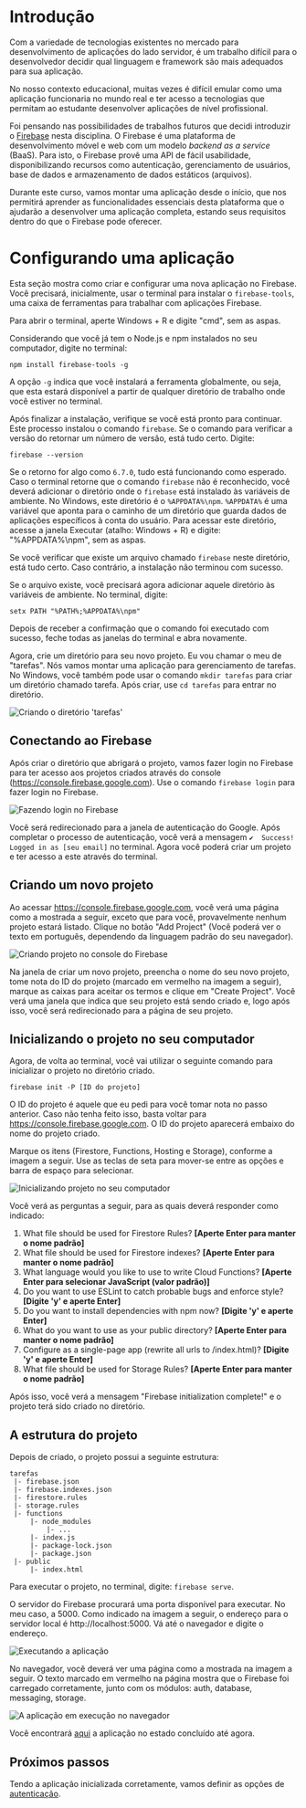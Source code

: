 # Introdução

Com a variedade de tecnologias existentes no mercado para desenvolvimento de aplicações do lado servidor, é um trabalho difícil para o desenvolvedor decidir qual linguagem e framework são mais adequados para sua aplicação.

No nosso contexto educacional, muitas vezes é difícil emular como uma aplicação funcionaria no mundo real e ter acesso a tecnologias que permitam ao estudante desenvolver aplicações de nível profissional.

Foi pensando nas possibilidades de trabalhos futuros que decidi introduzir o [Firebase](https://firebase.google.com/) nesta disciplina. O Firebase é uma plataforma de desenvolvimento móvel e web com um modelo *backend as a service* (BaaS). Para isto, o Firebase provê uma API de fácil usabilidade, disponibilizando recursos como autenticação, gerenciamento de usuários, base de dados e armazenamento de dados estáticos (arquivos).

Durante este curso, vamos montar uma aplicação desde o início, que nos permitirá aprender as funcionalidades essenciais desta plataforma que o ajudarão a desenvolver uma aplicação completa, estando seus requisitos dentro do que o Firebase pode oferecer.

# Configurando uma aplicação 

Esta seção mostra como criar e configurar uma nova aplicação no Firebase. Você precisará, inicialmente, usar o terminal para instalar o `firebase-tools`, uma caixa de ferramentas para trabalhar com aplicações Firebase.

Para abrir o terminal, aperte Windows + R e digite "cmd", sem as aspas.

Considerando que você já tem o Node.js e npm instalados no seu computador, digite no terminal:

`npm install firebase-tools -g`

A opção `-g` indica que você instalará a ferramenta globalmente, ou seja, que esta estará disponível a partir de qualquer diretório de trabalho onde você estiver no terminal.

Após finalizar a instalação, verifique se você está pronto para continuar. Este processo instalou o comando `firebase`. Se o comando para verificar a versão do retornar um número de versão, está tudo certo. Digite:

`firebase --version`

Se o retorno for algo como `6.7.0`, tudo está funcionando como esperado. Caso o terminal retorne que o comando `firebase` não é reconhecido, você deverá adicionar o diretório onde o `firebase` está instalado às variáveis de ambiente. No Windows, este diretório é o `%APPDATA%\npm`. `%APPDATA%` é uma variável que aponta para o caminho de um diretório que guarda dados de aplicações específicos à conta do usuário. Para acessar este diretório, acesse a janela Executar (atalho: Windows + R) e digite: "%APPDATA%\npm", sem as aspas.

Se você verificar que existe um arquivo chamado `firebase` neste diretório, está tudo certo. Caso contrário, a instalação não terminou com sucesso.

Se o arquivo existe, você precisará agora adicionar aquele diretório às variáveis de ambiente. No terminal, digite:

`setx PATH "%PATH%;%APPDATA%\npm"`

Depois de receber a confirmação que o comando foi executado com sucesso, feche todas as janelas do terminal e abra novamente.

Agora, crie um diretório para seu novo projeto. Eu vou chamar o meu de "tarefas". Nós vamos montar uma aplicação para gerenciamento de tarefas. No Windows, você também pode usar o comando `mkdir tarefas` para criar um diretório chamado tarefa. Após criar, use `cd tarefas` para entrar no diretório.

![Criando o diretório 'tarefas'](https://github.com/antoniojnr/ipw/blob/master/aulas/firebase/bash-mkdir-tarefas.png)

## Conectando ao Firebase

Após criar o diretório que abrigará o projeto, vamos fazer login no Firebase para ter acesso aos projetos criados através do console (https://console.firebase.google.com). Use o comando `firebase login` para fazer login no Firebase.

![Fazendo login no Firebase](https://github.com/antoniojnr/ipw/blob/master/aulas/firebase/bash-firebase-login.png)

Você será redirecionado para a janela de autenticação do Google. Após completar o processo de autenticação, você verá a mensagem `✔  Success! Logged in as [seu email]` no terminal. Agora você poderá criar um projeto e ter acesso a este através do terminal.

## Criando um novo projeto

Ao acessar https://console.firebase.google.com, você verá uma página como a mostrada a seguir, exceto que para você, provavelmente nenhum projeto estará listado. Clique no botão "Add Project" (Você poderá ver o texto em português, dependendo da linguagem padrão do seu navegador).

![Criando projeto no console do Firebase](https://github.com/antoniojnr/ipw/blob/master/aulas/firebase/firebase-console.png)

Na janela de criar um novo projeto, preencha o nome do seu novo projeto, tome nota do ID do projeto (marcado em vermelho na imagem a seguir), marque as caixas para aceitar os termos e clique em "Create Project". Você verá uma janela que indica que seu projeto está sendo criado e, logo após isso, você será redirecionado para a página de seu projeto.

## Inicializando o projeto no seu computador

Agora, de volta ao terminal, você vai utilizar o seguinte comando para inicializar o projeto no diretório criado.

`firebase init -P [ID do projeto]`

O ID do projeto é aquele que eu pedi para você tomar nota no passo anterior. Caso não tenha feito isso, basta voltar para https://console.firebase.google.com. O ID do projeto aparecerá embaixo do nome do projeto criado.

Marque os itens (Firestore, Functions, Hosting e Storage), conforme a imagem a seguir. Use as teclas de seta para mover-se entre as opções e barra de espaço para selecionar.

![Inicializando projeto no seu computador](https://github.com/antoniojnr/ipw/blob/master/aulas/firebase/firebase-init-proj.png)

Você verá as perguntas a seguir, para as quais deverá responder como indicado:

1. What file should be used for Firestore Rules? **[Aperte Enter para manter o nome padrão]**
2. What file should be used for Firestore indexes? **[Aperte Enter para manter o nome padrão]**
3. What language would you like to use to write Cloud Functions? **[Aperte Enter para selecionar JavaScript (valor padrão)]**
4. Do you want to use ESLint to catch probable bugs and enforce style? **[Digite 'y' e aperte Enter]**
5. Do you want to install dependencies with npm now? **[Digite 'y' e aperte Enter]**
6. What do you want to use as your public directory? **[Aperte Enter para manter o nome padrão]**
7. Configure as a single-page app (rewrite all urls to /index.html)? **[Digite 'y' e aperte Enter]**
8. What file should be used for Storage Rules? **[Aperte Enter para manter o nome padrão]**

Após isso, você verá a mensagem "Firebase initialization complete!" e o projeto terá sido criado no diretório.

## A estrutura do projeto

Depois de criado, o projeto possui a seguinte estrutura:

```
tarefas
 |- firebase.json
 |- firebase.indexes.json
 |- firestore.rules
 |- storage.rules
 |- functions
     |- node_modules
         |- ...
     |- index.js
     |- package-lock.json
     |- package.json
 |- public
     |- index.html
```

Para executar o projeto, no terminal, digite: `firebase serve`.

O servidor do Firebase procurará uma porta disponível para executar. No meu caso, a 5000. Como indicado na imagem a seguir, o endereço para o servidor local é http://localhost:5000. Vá até o navegador e digite o endereço.

![Executando a aplicação](https://github.com/antoniojnr/ipw/blob/master/aulas/firebase/firebase-serve.png)

No navegador, você deverá ver uma página como a mostrada na imagem a seguir. O texto marcado em vermelho na página mostra que o Firebase foi carregado corretamente, junto com os módulos: auth, database, messaging, storage.

![A aplicação em execução no navegador](https://github.com/antoniojnr/ipw/blob/master/aulas/firebase/firebase-page.png)

Você encontrará [aqui](https://github.com/antoniojnr/ipw/tree/46aabad7a92d706aa98bd74b638d57c5544872ed/aulas/firebase/tarefas) a aplicação no estado concluído até agora.

## Próximos passos

Tendo a aplicação inicializada corretamente, vamos definir as opções de [autenticação](https://github.com/antoniojnr/ipw/blob/master/aulas/firebase/2-autenticacao.md).
